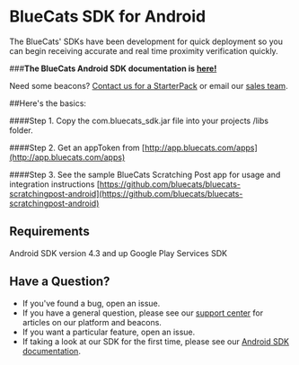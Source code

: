 BlueCats SDK for Android
====================

The BlueCats' SDKs have been development for quick deployment so you can begin receiving accurate and real time proximity verification quickly.

###**The BlueCats Android SDK documentation is [here!](https://github.com/bluecats/bluecats-android-sdk/wiki)**

Need some beacons? [Contact us for a StarterPack](http://www.bluecats.com/starterpack) or email our [sales team](mailto:sales@bluecats.com).

##Here's the basics:

####Step 1. 
Copy the com.bluecats_sdk.jar file into your projects /libs folder.

####Step 2. 
Get an appToken from [http://app.bluecats.com/apps](http://app.bluecats.com/apps)

####Step 3.
See the sample BlueCats Scratching Post app for usage and integration instructions [https://github.com/bluecats/bluecats-scratchingpost-android](https://github.com/bluecats/bluecats-scratchingpost-android)

## Requirements

Android SDK version 4.3 and up
Google Play Services SDK


## Have a Question?

* If you've found a bug, open an issue.
* If you have a general question, please see our [support center](support.bluecats.com) for articles on our platform and beacons.
* If you want a particular feature, open an issue.
* If taking a look at our SDK for the first time, please see our [Android SDK documentation](https://github.com/bluecats/bluecats-android-sdk/wiki).
